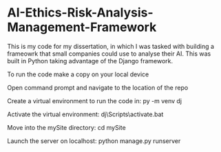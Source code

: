 # AI-Ethics-Risk-Analysis-Management-Framework
This is my code for my dissertation, in which I was tasked with building a frameowrk that small companies could use to analyse their AI. This was built in Python taking advantage of the Django framework.

To run the code make a copy on your local device

Open command prompt and navigate to the location of the repo

Create a virtual environment to run the code in: py -m venv dj

Activate the virtual environment: dj\Scripts\activate.bat

Move into the mySite directory: cd mySite

Launch the server on localhost: python manage.py runserver
